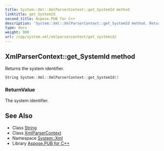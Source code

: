 ```yaml
---
title: System::Xml::XmlParserContext::get_SystemId method
linktitle: get_SystemId
second_title: Aspose.PUB for C++
description: 'System::Xml::XmlParserContext::get_SystemId method. Returns the system identifier in C++.'
type: docs
weight: 900
url: /cpp/system.xml/xmlparsercontext/get_systemid/
---
```

## XmlParserContext::get_SystemId method


Returns the system identifier.

```cpp
String System::Xml::XmlParserContext::get_SystemId()
```


### ReturnValue

The system identifier.

## See Also

* Class [String](../../../system/string/)
* Class [XmlParserContext](../)
* Namespace [System::Xml](../../)
* Library [Aspose.PUB for C++](../../../)
